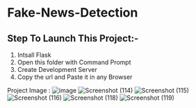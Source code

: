 # Fake-News-Detection
## Step To Launch This Project:-
1. Intsall Flask
2. Open this folder with Command Prompt
3. Create Development Server
4. Copy the url and Paste it in any Browser

Project Image :
![image](https://user-images.githubusercontent.com/49128498/119980993-b37cac00-bfda-11eb-9481-ef470a7571f7.png)
![Screenshot (114)](https://user-images.githubusercontent.com/49128498/119981037-c7c0a900-bfda-11eb-9edd-abca9b00e5e3.png)
![Screenshot (115)](https://user-images.githubusercontent.com/49128498/119981062-cf804d80-bfda-11eb-9f9d-a5b420312dae.png)
![Screenshot (116)](https://user-images.githubusercontent.com/49128498/119981076-d27b3e00-bfda-11eb-80f3-837f5b522f48.png)
![Screenshot (118)](https://user-images.githubusercontent.com/49128498/119981089-d8711f00-bfda-11eb-898d-c07ad0c7f07c.png)
![Screenshot (119)](https://user-images.githubusercontent.com/49128498/119981100-dc9d3c80-bfda-11eb-883f-3d67fa177fc1.png)

